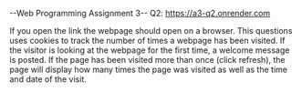 --Web Programming Assignment 3--
Q2: https://a3-q2.onrender.com

If you open the link the webpage should open on a browser. This questions uses cookies to track the number of times a webpage has been visited. If the visitor is looking at the 
webpage for the first time, a welcome message is posted. If the page has been visited more than once (click refresh), 
the page will display how many times the page was visited as well as the time and date of the visit. 
